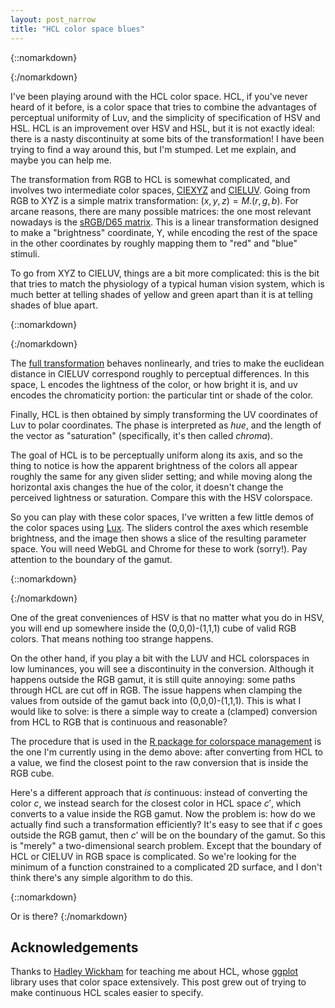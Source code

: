 ```yaml
---
layout: post_narrow
title: "HCL color space blues"
---
```


{::nomarkdown}
<div style="position:absolute; right: -450px"><iframe
src="https://cscheid.net/static/20120216/xyz_frame.html" width=400
height=480></iframe></div>
{:/nomarkdown}

I've been playing around with the HCL color space. HCL, if you've
never heard of it before, is a color space that tries to combine the
advantages of perceptual uniformity of Luv, and the simplicity of
specification of HSV and HSL. HCL is an improvement over HSV and HSL,
but it is not exactly ideal: there is a nasty discontinuity at some
bits of the transformation! I have been trying to find a way around
this, but I'm stumped. Let me explain, and maybe you can help me.

The transformation from RGB to HCL is somewhat complicated, and
involves two intermediate color spaces,
[CIEXYZ](http://en.wikipedia.org/wiki/CIE_1931_color_space) and
[CIELUV](http://en.wikipedia.org/wiki/CIELUV).
Going from RGB to XYZ is a simple matrix transformation: $(x,y,z) = M
. (r,g,b)$. For arcane reasons, there are many possible matrices: the
one most relevant nowadays is the
[sRGB/D65
matrix](http://www.brucelindbloom.com/index.html?Eqn_XYZ_to_RGB.html). This is a linear transformation designed to make a
"brightness" coordinate, Y, while encoding the rest of the space in
the other coordinates by roughly mapping them to "red" and "blue"
stimuli.

To go from XYZ to CIELUV, things are a bit more complicated: this is
the bit that tries to match the physiology of a typical human vision
system, which is much better at telling shades
of yellow and green apart than it is at telling shades of blue
apart.

{::nomarkdown}
<div style="position:absolute; right: -450px"><iframe
src="https://cscheid.net/static/20120216/luv_frame.html" width=400
height=480></iframe></div> 
{:/nomarkdown}

The [full
transformation](http://en.wikipedia.org/wiki/CIELUV) behaves nonlinearly, and tries to make the euclidean
distance in CIELUV correspond roughly to perceptual differences. In
this space, L encodes the lightness of the color, or how bright it is,
and uv encodes the chromaticity portion: the particular tint or shade
of the color.

Finally, HCL is then obtained by simply transforming the UV
coordinates of Luv to polar coordinates. The phase is interpreted as
*hue*, and the length of the vector as "saturation"
(specifically, it's then called *chroma*). 

The goal of HCL is to be perceptually uniform along its axis, and so
the thing to notice is how the apparent brightness of the colors all
appear roughly the same for any given slider setting; and while moving
along the horizontal axis changes the hue of the color, it doesn't
change the perceived lightness or saturation. Compare this with the
HSV colorspace.

So you can play with these color spaces, I've written a few little
demos of the color spaces using
[Lux](http://cscheid.github.io/lux/). The sliders control
the axes which resemble brightness, and the image then shows a slice
of the resulting parameter space. You will need WebGL and Chrome for
these to work (sorry!). Pay attention to the boundary of the gamut.

{::nomarkdown}
<div style="position:absolute; right: -450px"><iframe
src="https://cscheid.net/static/20120216/hsv_frame.html" width=400
height=480></iframe></div>
{:/nomarkdown}

One of the great conveniences of HSV is that no matter what you do in
HSV, you will end up somewhere inside the (0,0,0)-(1,1,1) cube of
valid RGB colors. That means nothing too strange happens. 

On the other hand, if you play a bit with the LUV and HCL colorspaces
in low luminances, you will see a discontinuity in the
conversion. Although it happens outside the RGB gamut, it is still
quite annoying: some paths through HCL are cut off in RGB. The issue
happens when clamping the values from outside of the gamut back into
(0,0,0)-(1,1,1). This is what I would like to solve: is there a simple
way to create a (clamped) conversion from HCL to RGB that is
continuous and reasonable?

The procedure that is used in the
[R
package for colorspace management](http://cran.r-project.org/web/packages/colorspace/index.html) is the one I'm currently using in
the demo above: after converting from HCL to a value, we find the
closest point to the raw conversion that is inside the RGB cube.

Here's a different approach that *is* continuous: instead of
converting the color $c$, we instead search for the closest color in
HCL space $c'$, which converts to a value inside the RGB gamut. Now
the problem is: how do we actually find such a transformation
efficiently? It's easy to see that if $c$ goes outside the RGB gamut,
then $c'$ will be on the boundary of the gamut. So this is "merely"
a two-dimensional search problem. Except that the boundary of HCL or
CIELUV in RGB space is complicated. So we're looking for the minimum
of a function constrained to a complicated 2D surface, and I don't
think there's any simple algorithm to do this.

{::nomarkdown}
<div style="position:absolute; right:-450px"><iframe
src="https://cscheid.net/static/20120216/hcl_frame.html" width=400
height=480></iframe></div>
Or is there?
{:/nomarkdown}

## Acknowledgements

Thanks to [Hadley Wickham](http://had.co.nz/) for teaching me
about HCL, whose [ggplot](http://had.co.nz/ggplot/) library
uses that color space extensively. This post grew out of trying to
make continuous HCL scales easier to specify.
